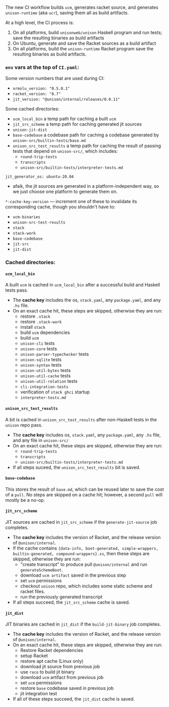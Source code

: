The new CI workflow builds `ucm`, generates racket source, and generates `unison-runtime` (aka `ucr`), saving them all as build artifacts.

At a high level, the CI process is:
1. On all platforms, build `unisonweb/unison` Haskell program and run tests; save the resulting binaries as build artifacts
2. On Ubuntu, generate and save the Racket sources as a build artifact
3. On all platforms, build the `unison-runtime` Racket program save the resulting binaries as build artifacts.

### `env` vars at the top of `CI.yaml`:
Some version numbers that are used during CI:
- `ormolu_version: "0.5.0.1"`
- `racket_version: "8.7"`
- `jit_version: "@unison/internal/releases/0.0.11"`

Some cached directories:
  - `ucm_local_bin` a temp path for caching a built `ucm`
  - `jit_src_scheme` a temp path for caching generated jit sources
  - `unison-jit-dist`
  - `base-codebase` a codebase path for caching a codebase generated by `unison-src/builtin-tests/base.md`
  - `unison_src_test_results` a temp path for caching the result of passing tests that depend on `unison-src/`, which includes:
    - `round-trip-tests`
    - `transcripts`
    - `unison-src/builtin-tests/interpreter-tests.md`

`jit_generator_os: ubuntu-20.04`
  - afaik, the jit sources are generated in a platform-independent way, so we just choose one platform to generate them on.

`*-cache-key-version` — increment one of these to invalidate its corresponding cache, though you shouldn't have to:
  - `ucm-binaries`
  - `unison-src-test-results`
  - `stack`
  - `stack-work`
  - `base-codebase`
  - `jit-src`
  - `jit-dist`

### Cached directories:

#### `ucm_local_bin`
A built `ucm` is cached in `ucm_local_bin` after a successful build and Haskell tests pass.
- The **cache key** includes the os, `stack.yaml`, any `package.yaml`, and any `.hs` file.
- On an exact cache hit, these steps are skipped, otherwise they are run:
	- restore `.stack`
	- restore `.stack-work`
	- install `stack`
	- build `ucm` dependencies
	- build `ucm`
	- `unison-cli` tests
	- `unison-core` tests
	- `unison-parser-typechecker` tests
	- `unison-sqlite` tests
	- `unison-syntax` tests
	- `unison-util-bytes` tests
	- `unison-util-cache` tests
	- `unison-util-relation` tests
	- `cli-integration-tests`
	- verification of `stack ghci` startup
	- `interpreter-tests.md`

#### `unison_src_test_results`
A bit is cached in `unison_src_test_results` after non-Haskell tests in the `unison` repo pass.
- The **cache key** includes os, `stack.yaml`, any `package.yaml`, any `.hs` file, and any file in `unison-src/`
- On an exact cache hit, these steps are skipped, otherwise they are run:
    - `round-trip-tests`
    - `transcripts`
    - `unison-src/builtin-tests/interpreter-tests.md`
- If all steps suceed, the `unison_src_test_results` bit is saved.

#### `base-codebase`
This stores the result of `base.md`, which can be reused later to save the cost of a `pull`. 
No steps are skipped on a cache hit; however, a second `pull` will mostly be a no-op.

#### `jit_src_scheme`
JIT sources are cached in `jit_src_scheme` if the `generate-jit-source` job completes.
- The **cache key** includes the version of Racket, and the release version of `@unison/internal`.
- If the cache contains `{data-info, boot-generated, simple-wrappers, builtin-generated, compound-wrappers}.ss`, then these steps are skipped, otherwise they are run:
	- "create transcript" to produce pull `@unison/internal` and run `generateSchemeBoot`.
	- download `ucm artifact` saved in the previous step
	- set `ucm` permissions
	- checkout `unison` repo, which includes some static scheme and racket files.
	- run the previously generated transcript
- If all steps succeed, the `jit_src_scheme` cache is saved.

#### `jit_dist`
JIT binaries are cached in `jit_dist` if the `build-jit-binary` job completes.
- The **cache key** includes the version of Racket, and the release version of `@unison/internal`.
- On an exact cache hit, these steps are skipped, otherwise they are run:
	- Restore Racket dependencies
	- setup Racket
	- restore apt cache (Linux only)
	- download jit source from previous job
	- use `raco` to build jit binary
	- download `ucm` artifact from previous job
	- set `ucm` permissions
	- restore `base` codebase saved in previous job
	- jit integration test
- If all of these steps succeed, the `jit_dist` cache is saved.
